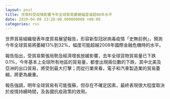 ```yaml
---
layout: post
title: 世貿料受疫情影響今年全球貿易萎縮幅度或超08年水平
date: 2020-04-08 23:28:08.000000000 +08:00
categories: rss
---
```


世界貿易組織發表年度貿易展望報告，形容新型冠狀病毒疫情「史無前例」，預測今年全球貿易將萎縮13%到32%，幅度可能超越2008年國際金融危機時的水平。

報告指出，受貿易緊張局勢及經濟增長放緩影響，去年全球貨物貿易量已下跌0.1%，今年基本上全球所有地區的貿易量，都會出現兩位數的下跌，其中北美及亞洲的出口貿易，將受到最大打擊；而從行業來看，電子和汽車製造業的貿易萎縮，將更為嚴重。

報告強調，明年全球貿易有可能復蘇，但存在不確定因素，最終表現很大程度取決於疫情持續時間，及各國抗疫政策的效用。

